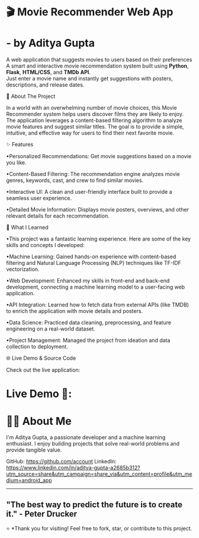 #  🎬 Movie Recommender Web App  
#                                                              - by Aditya Gupta




                               
A web application that suggests movies to users based on their preferences 
A smart and interactive movie recommendation system built using **Python**, **Flask**, **HTML/CSS**, and **TMDb API**.  
Just enter a movie name and instantly get suggestions with posters, descriptions, and release dates.






🚀 About The Project



In a world with an overwhelming number of movie choices, this Movie Recommender system helps users discover films they are likely to enjoy. The application leverages a content-based filtering algorithm to analyze movie features and suggest similar titles. The goal is to provide a simple, intuitive, and effective way for users to find their next favorite movie.







✨ Features



•Personalized Recommendations: Get movie suggestions based on a movie you like.

•Content-Based Filtering: The recommendation engine analyzes movie genres, keywords, cast, and crew to find similar movies.

•Interactive UI: A clean and user-friendly interface built to provide a seamless user experience.

•Detailed Movie Information: Displays movie posters, overviews, and other relevant details for each recommendation.





🧠 What I Learned



•This project was a fantastic learning experience. Here are some of the key skills and concepts I developed:

•Machine Learning: Gained hands-on experience with content-based filtering and Natural Language Processing (NLP) techniques like TF-IDF vectorization.

•Web Development: Enhanced my skills in front-end and back-end development, connecting a machine learning model to a user-facing web application.

•API Integration: Learned how to fetch data from external APIs (like TMDB) to enrich the application with movie details and posters.

•Data Science: Practiced data cleaning, preprocessing, and feature engineering on a real-world dataset.

•Project Management: Managed the project from ideation and data collection to deployment.




🌐 Live Demo & Source Code



Check out the live application:

# Live Demo 🔗: 





# 👨‍💻 About Me



I'm Aditya Gupta, a passionate developer and a machine learning enthusiast. I enjoy building projects that solve real-world problems and provide tangible value.

GitHub: https://github.com/account
LinkedIn: https://www.linkedin.com/in/aditya-gupta-a2685b312?utm_source=share&utm_campaign=share_via&utm_content=profile&utm_medium=android_app



-----------------------------------------------------------------------------------------
"The best way to predict the future is to create it." - Peter Drucker
-----------------------------------------------------------------------------------------



⭐ *Thank you for visiting! Feel free to fork, star, or contribute to this project.


